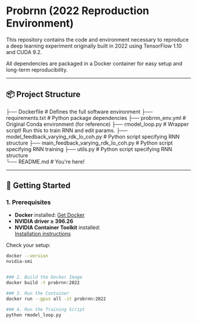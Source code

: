 # Probrnn (2022 Reproduction Environment)

This repository contains the code and environment necessary to reproduce a deep learning experiment originally built in 2022 using TensorFlow 1.10 and CUDA 9.2.

All dependencies are packaged in a Docker container for easy setup and long-term reproducibility.

---

## 📦 Project Structure

├── Dockerfile # Defines the full software environment
 ├── requirements.txt # Python package dependencies
 ├── probrnn_env.yml # Original Conda environment (for reference)
 ├── rmodel_loop.py # Wrapper script! Run this to train RNN and edit params.
 ├── model_feedback_varying_rdk_lo_coh.py # Python script specifying RNN structure
 ├── main_feedback_varying_rdk_lo_coh.py # Python script specifying RNN training
 ├── utils.py # Python script specifying RNN structure   
 └── README.md # You're here!


---

## 🚀 Getting Started

### 1. Prerequisites

- **Docker** installed: [Get Docker](https://docs.docker.com/get-docker/)
- **NVIDIA driver ≥ 396.26**
- **NVIDIA Container Toolkit** installed:  
  [Installation instructions](https://docs.nvidia.com/datacenter/cloud-native/container-toolkit/install-guide.html)

Check your setup:
```bash
docker --version
nvidia-smi


### 2. Build the Docker Image
docker build -t probrnn:2022

### 3. Run the Container
docker run --gpus all -it probrnn:2022

### 4. Run the Training Script
python rmodel_loop.py



